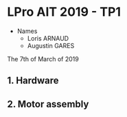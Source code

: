 # LPro AIT 2019 - TP1

- Names
    - Loris ARNAUD
    - Augustin GARES

The 7th of March of 2019

## 1. Hardware



## 2. Motor assembly